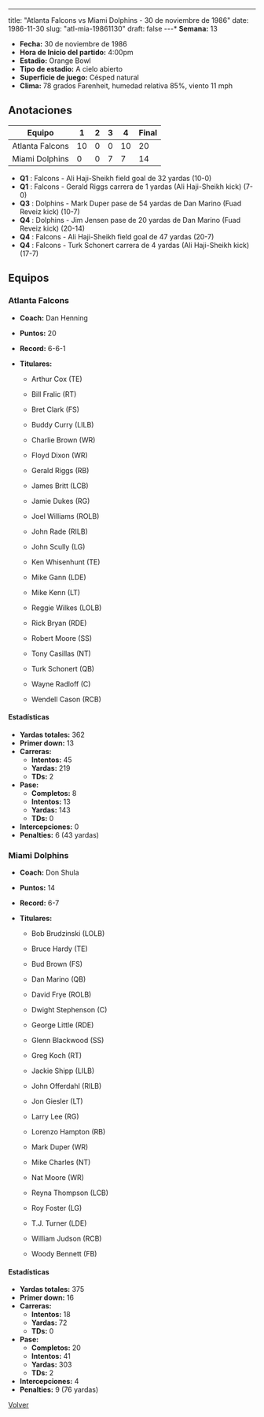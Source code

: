 ---
title: "Atlanta Falcons vs Miami Dolphins - 30 de noviembre de 1986"
date: 1986-11-30
slug: "atl-mia-19861130"
draft: false
---* **Semana:** 13
* **Fecha:** 30 de noviembre de 1986
* **Hora de Inicio del partido:** 4:00pm
* **Estadio:** Orange Bowl
* **Tipo de estadio:** A cielo abierto
* **Superficie de juego:** Césped natural
* **Clima:** 78 grados Farenheit, humedad relativa 85%, viento 11 mph




## Anotaciones
| Equipo | 1 | 2 | 3 | 4 | Final |
|--------|---|---|---|---|-------|
| Atlanta Falcons  | 10 | 0 | 0 | 10  | 20 |
| Miami Dolphins  | 0 | 0 | 7 | 7  | 14 |
* **Q1** : Falcons - Ali Haji-Sheikh field goal de 32 yardas (10-0)
* **Q1** : Falcons - Gerald Riggs carrera de 1 yardas (Ali Haji-Sheikh kick) (7-0)
* **Q3** : Dolphins - Mark Duper pase de 54 yardas de Dan Marino (Fuad Reveiz kick) (10-7)
* **Q4** : Dolphins - Jim Jensen pase de 20 yardas de Dan Marino (Fuad Reveiz kick) (20-14)
* **Q4** : Falcons - Ali Haji-Sheikh field goal de 47 yardas (20-7)
* **Q4** : Falcons - Turk Schonert carrera de 4 yardas (Ali Haji-Sheikh kick) (17-7)


## Equipos


### Atlanta Falcons
* **Coach:** Dan Henning
* **Puntos:** 20
* **Record:** 6-6-1
* **Titulares:** 

  * Arthur Cox (TE) 

  * Bill Fralic (RT) 

  * Bret Clark (FS) 

  * Buddy Curry (LILB) 

  * Charlie Brown (WR) 

  * Floyd Dixon (WR) 

  * Gerald Riggs (RB) 

  * James Britt (LCB) 

  * Jamie Dukes (RG) 

  * Joel Williams (ROLB) 

  * John Rade (RILB) 

  * John Scully (LG) 

  * Ken Whisenhunt (TE) 

  * Mike Gann (LDE) 

  * Mike Kenn (LT) 

  * Reggie Wilkes (LOLB) 

  * Rick Bryan (RDE) 

  * Robert Moore (SS) 

  * Tony Casillas (NT) 

  * Turk Schonert (QB) 

  * Wayne Radloff (C) 

  * Wendell Cason (RCB) 

#### Estadísticas
* **Yardas totales:** 362
* **Primer down:** 13
* **Carreras:**
  * **Intentos:** 45
  * **Yardas:** 219
  * **TDs:** 2
* **Pase:**
  * **Completos:** 8
  * **Intentos:** 13
  * **Yardas:** 143
  * **TDs:** 0
* **Intercepciones:** 0
* **Penalties:** 6 (43 yardas)

### Miami Dolphins
* **Coach:** Don Shula
* **Puntos:** 14
* **Record:** 6-7
* **Titulares:** 

  * Bob Brudzinski (LOLB) 

  * Bruce Hardy (TE) 

  * Bud Brown (FS) 

  * Dan Marino (QB) 

  * David Frye (ROLB) 

  * Dwight Stephenson (C) 

  * George Little (RDE) 

  * Glenn Blackwood (SS) 

  * Greg Koch (RT) 

  * Jackie Shipp (LILB) 

  * John Offerdahl (RILB) 

  * Jon Giesler (LT) 

  * Larry Lee (RG) 

  * Lorenzo Hampton (RB) 

  * Mark Duper (WR) 

  * Mike Charles (NT) 

  * Nat Moore (WR) 

  * Reyna Thompson (LCB) 

  * Roy Foster (LG) 

  * T.J. Turner (LDE) 

  * William Judson (RCB) 

  * Woody Bennett (FB) 

#### Estadísticas
* **Yardas totales:** 375
* **Primer down:** 16
* **Carreras:**
  * **Intentos:** 18
  * **Yardas:** 72
  * **TDs:** 0
* **Pase:**
  * **Completos:** 20
  * **Intentos:** 41
  * **Yardas:** 303
  * **TDs:** 2
* **Intercepciones:** 4
* **Penalties:** 9 (76 yardas)


[Volver](/historia/1986)
